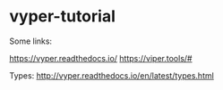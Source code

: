 # vyper-tutorial

Some links: 

https://vyper.readthedocs.io/
https://viper.tools/#

Types: http://vyper.readthedocs.io/en/latest/types.html
